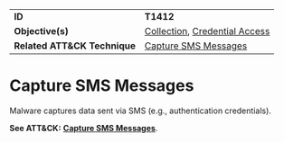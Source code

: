 |||
|---------|------------------------|
|**ID**|**T1412**|
|**Objective(s)**|[Collection](https://github.com/MBCProject/mbc-markdown/tree/master/collection), [Credential Access](https://github.com/MBCProject/mbc-markdown/tree/master/credential-access)|
|**Related ATT&CK Technique**|[Capture SMS Messages](https://attack.mitre.org/techniques/T1412/)|

Capture SMS Messages
====================
Malware captures data sent via SMS (e.g., authentication credentials).

**See ATT&CK:** [**Capture SMS Messages**](https://attack.mitre.org/techniques/T1412/).